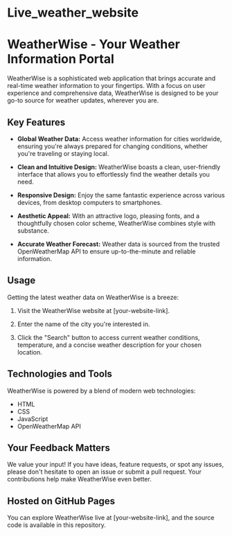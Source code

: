 # Live_weather_website

# WeatherWise - Your Weather Information Portal

WeatherWise is a sophisticated web application that brings accurate and real-time weather information to your fingertips. With a focus on user experience and comprehensive data, WeatherWise is designed to be your go-to source for weather updates, wherever you are.

## Key Features

- **Global Weather Data:** Access weather information for cities worldwide, ensuring you're always prepared for changing conditions, whether you're traveling or staying local.

- **Clean and Intuitive Design:** WeatherWise boasts a clean, user-friendly interface that allows you to effortlessly find the weather details you need.

- **Responsive Design:** Enjoy the same fantastic experience across various devices, from desktop computers to smartphones.

- **Aesthetic Appeal:** With an attractive logo, pleasing fonts, and a thoughtfully chosen color scheme, WeatherWise combines style with substance.

- **Accurate Weather Forecast:** Weather data is sourced from the trusted OpenWeatherMap API to ensure up-to-the-minute and reliable information.

## Usage

Getting the latest weather data on WeatherWise is a breeze:

1. Visit the WeatherWise website at [your-website-link].

2. Enter the name of the city you're interested in.

3. Click the "Search" button to access current weather conditions, temperature, and a concise weather description for your chosen location.

## Technologies and Tools

WeatherWise is powered by a blend of modern web technologies:

- HTML
- CSS
- JavaScript
- OpenWeatherMap API

## Your Feedback Matters

We value your input! If you have ideas, feature requests, or spot any issues, please don't hesitate to open an issue or submit a pull request. Your contributions help make WeatherWise even better.

## Hosted on GitHub Pages

You can explore WeatherWise live at [your-website-link], and the source code is available in this repository.

